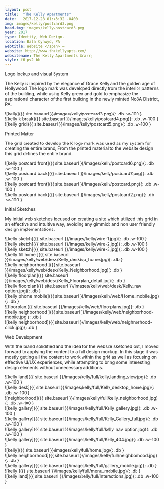 ```yaml
---
layout: post
title:  "The Kelly Apartments"
date:   2017-12-28 01:43:32 -0400
img: images/kelly/postcard3.png
head-img: images/kelly/postcard3.png
year: 2017
type: Identity, Web Design.  
location: Bala Cynwyd, PA
webtitle: Website </span> —
website: http://www.thekellyapts.com/
websitename: The Kelly Apartments &rarr;
style: f6 pv2 bb
---
```


 <p class="alcove f4 f3-ns"> Logo lockup and visual System </p>


The Kelly is inspired by the elegance of Grace Kelly and the golden age of Hollywood. The logo mark was developed directly from the interior patterns of the building, while using Kelly green and gold to emphasize the aspirational character of the first building in the newly minted NoBA District, PA.

<div class="fl w-100  w-50-l ph2 " markdown="1">
![kelly]({{ site.baseurl }}/images/kelly/postcard3.png){: .db .w-100 }
</div>

<div class="fl w-100  w-50-l ph2 " markdown="1">
![kelly k break]({{ site.baseurl }}/images/kelly/postcard4.png){: .db .w-100 }
</div>



<div class="fl w-100  ph2 " markdown="1">
![kelly grid]({{ site.baseurl }}/images/kelly/postcard5.png){: .db .w-100 }
</div>

<!-- line -->
<p class=" mt0 w-100 dib bb mb5 pb3"/>
<!-- h2 -->
 <p class="alcove f4 f3-ns"> Printed Matter </p>

The grid created to develop the K logo mark was used as my system for creating the entire brand, From the printed material to the website design this grid defines the entire brand.


<div class="fl w-100 ph2 " markdown="1">
![kelly postcard front]({{ site.baseurl }}/images/kelly/postcard6.png){: .db .w-100 }
</div>
<div class="fl w-100 ph2 " markdown="1">
![kelly postcard back]({{ site.baseurl }}/images/kelly/postcard7.png){: .db .w-100 }
</div>

<div class="fl w-100 w-50-l ph2 " markdown="1">
![kelly postcard front]({{ site.baseurl }}/images/kelly/postcard.png){: .db .w-100 }
</div>
<div class="fl w-100  w-50-l ph2 " markdown="1">
![kelly postcard back]({{ site.baseurl }}/images/kelly/postcard2.png){: .db .w-100 }
</div>


<!-- line -->
<p class=" mt0 w-100 dib bb mb5 pb3"/>
<!-- h2 -->
 <p class="alcove f4 f3-ns"> Initial Sketches </p>

 My initial web sketches focused on creating a site which utilized this grid in an effective and intuitive way, avoiding any gimmick and non user friendly design implementations.



<div class="w-100  center flex-l flex-wrap-l" markdown="1">


 <div class="fl w-100  ph2 " markdown="1">
 ![kelly sketch]({{ site.baseurl }}/images/kelly/wire-1.jpg){: .db .w-100 }
 </div>
 <div class="fl w-100  w-50-l ph2 " markdown="1">
 ![kelly sketch]({{ site.baseurl }}/images/kelly/wire-2.jpg){: .db .w-100 }
 </div>
 <div class="fl w-100 w-50-l ph2 " markdown="1">
 ![kelly sketch]({{ site.baseurl }}/images/kelly/wire-3.jpg){: .db .w-100 }
 </div>
 </div>

<div class="w-100  center flex-l flex-wrap-l" markdown="1">



<!-- <div class="fl w-50-l ph2" markdown="1">
![kelly land]({{ site.baseurl }}/images/kelly/web/desk/Kelly_landing view.jpg){: .db }
</div> -->


<div class="fl w-50-l ph2 " markdown="1">
![kelly fill home ]({{ site.baseurl }}/images/kelly/web/desk/Kelly_desktop_home.jpg){: .db  }
</div>



<!-- <div class="fl w-50-l ph2" markdown="1">
![kelly floorplan]({{ site.baseurl }}/images/kelly/web/desk/Kelly_floorplan_home.png){: .db }
</div> -->

<div class="fl w-50-l ph2" markdown="1">
![kelly neighborhood ]({{ site.baseurl }}/images/kelly/web/desk/Kelly_Neighborhood.jpg){: .db }
</div>

<div class="fl w-50-l ph2 " markdown="1">
![kelly floorplan]({{ site.baseurl }}/images/kelly/web/desk/Kelly_Floorplan_detail.jpg){: .db  }
</div>


<div class="fl w-50-l ph2 " markdown="1">
![kelly floorplan]({{ site.baseurl }}/images/kelly/web/desk/Kelly_nav option.jpg){: .db  }
</div>


<div class="w-100 center flex-l flex-wrap-l" markdown="1">

<!--
<div class="fl w-25-l ph2 " markdown="1">
![kelly mobile land ]({{ site.baseurl }}/images/kelly/web/landing_page_mobile.jpg){: .db  }
</div> -->

<div class="fl w-25-l w-50 ph2" markdown="1">
![kelly phome mobile]({{ site.baseurl }}/images/kelly/web/Home_mobile.jpg){: .db }
</div>

<!-- <div class="fl w-25-l ph2 " markdown="1">
![floor plan ]({{ site.baseurl }}/images/kelly/web/Floorplan-landing.jpg){: .db  }
</div> -->

<div class="fl w-25-l w-50 ph2 " markdown="1">
![floorplan]({{ site.baseurl }}/images/kelly/web/floorplans.jpg){: .db  }
</div>

<!-- <div class="fl w-25-l ph2 " markdown="1">
![meniu]({{ site.baseurl }}/images/kelly/web/menu-mobile.jpg){: .db  }
</div> -->

<div class="fl w-25-l w-50 ph2" markdown="1">
![kelly neighborhood ]({{ site.baseurl }}/images/kelly/web/neighborhood-mobile.jpg){: .db  }
</div>

<div class="fl w-25-l w-50 ph2" markdown="1">
![kelly neighborhood]({{ site.baseurl }}/images/kelly/web/neighnorhood-click.jpg){: .db }
</div>

<!-- <div class="fl w-25-l ph2 " markdown="1">
![image ]({{ site.baseurl }}/images/kelly/web/image-expanded-m.jpg){: .db  }
</div> -->


<!-- line -->
<p class=" mt0 w-100 dib bb mb5 pb3"/>
<!-- h2 -->
 <p class="alcove f4 f3-ns"> Web Development </p>

With the brand solidified and the idea for the website sketched out, I moved forward to applying the content to a full design mockup. In this stage it was mostly getting all the content to work within the grid as well as focusing on effective UI/UX experiences, while attempting to bring some interesting design elements without unnecessary additions.


<div class="w-100  center flex-l flex-wrap-l" markdown="1">


 <div class="fl w-100  ph2 " markdown="1">
 ![kelly land]({{ site.baseurl }}/images/kelly/full/kelly_landing_view.jpg){: .db .w-100 }
 </div>

 <div class="fl w-100 w-50-l ph2 " markdown="1">
 ![kelly desk]({{ site.baseurl }}/images/kelly/full/Kelly_desktop_home.jpg){: .db .w-100 }
 </div>

 <div class="fl w-100 w-50-l ph2 " markdown="1">
 ![neighborhood]({{ site.baseurl }}/images/kelly/full/kelly_neighborhood.jpg){: .db .w-100 }
 </div>


 <div class="fl w-100  w-50-l ph2 " markdown="1">
 ![kelly gallery]({{ site.baseurl }}/images/kelly/full/Kelly_gallery.jpg){: .db .w-100 }
 </div>

 <div class="fl w-100  w-50-l ph2 " markdown="1">
 ![kelly gallery]({{ site.baseurl }}/images/kelly/full/Kelly_Gallery_full.jpg){: .db .w-100 }
 </div>

 <div class="fl w-100  w-50-l ph2 " markdown="1">
 ![kelly gallery]({{ site.baseurl }}/images/kelly/full/kelly_nav_option.jpg){: .db .w-100 }
 </div>

 <div class="fl w-100  w-50-l ph2 " markdown="1">
 ![kelly gallery]({{ site.baseurl }}/images/kelly/full/Kelly_404.jpg){: .db .w-100 }
 </div>

<!-- mobile -->

 <div class="fl w-25-l w-50 ph2" markdown="1">
 ![kelly]({{ site.baseurl }}/images/kelly/full/home.jpg){: .db  }
 </div>

 <div class="fl w-25-l w-50 ph2" markdown="1">
 ![kelly neighborhood]({{ site.baseurl }}/images/kelly/full/neighborhood.jpg){: .db }
 </div>

 <div class="fl w-25-l w-50 ph2" markdown="1">
 ![kelly gallery]({{ site.baseurl }}/images/kelly/full/gallery_mobile.jpg){: .db  }
 </div>

 <div class="fl w-25-l w-50 ph2" markdown="1">
 ![kelly ]({{ site.baseurl }}/images/kelly/full/menu_mobile.jpg){: .db }
 </div>

 <div class="fl w-100  ph2 " markdown="1">
 ![kelly land]({{ site.baseurl }}/images/kelly/full/Interactions.jpg){: .db .w-100 }
 </div>

 </div>
